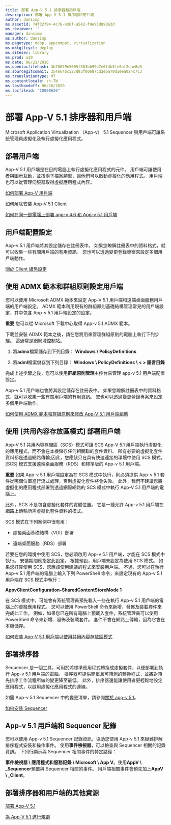 ```yaml
---
title: 部署 App-V 5.1 排序器和用戶端
description: 部署 App-V 5.1 排序器和用戶端
author: dansimp
ms.assetid: 74f32794-4c76-436f-a542-f9e95d89063d
ms.reviewer: ''
manager: dansimp
ms.author: dansimp
ms.pagetype: mdop, appcompat, virtualization
ms.mktglfcycl: deploy
ms.sitesec: library
ms.prod: w10
ms.date: 06/21/2016
ms.openlocfilehash: 3b78059e5005f563bb99d7e6f4b5fe0af2eae8d5
ms.sourcegitcommit: 354664bc527d93f80687cd2eba70d1eea024c7c3
ms.translationtype: MT
ms.contentlocale: zh-TW
ms.lasthandoff: 06/26/2020
ms.locfileid: "10800626"
---
```

# 部署 App-V 5.1 排序器和用戶端


Microsoft Application Virtualization （App-v） 5.1 Sequencer 與用戶端可讓系統管理員虛擬化及執行虛擬化應用程式。

## 部署用戶端


App-V 5.1 用戶端是在目的電腦上執行虛擬化應用程式的元件。 用戶端可讓使用者與圖示互動，並按兩下檔案類型，讓他們可以啟動虛擬化的應用程式。 用戶端也可以從管理伺服器取得虛擬應用程式內容。

[如何部署 App-V 用戶端](how-to-deploy-the-app-v-client-51gb18030.md)

[如何解除安裝 App-V 5.1 Client](how-to-uninstall-the-app-v-51-client.md)

[如何在同一部電腦上部署 app-v 4.6 和 App-v 5.1 用戶端](how-to-deploy-the-app-v-46-and-the-app-v--51-client-on-the-same-computer.md)

## 用戶端配置設定


App-v 5.1 用戶端將其設定儲存在註冊表中。 如果您瞭解註冊表中的資料格式，就可以收集一些有關用戶端的有用資訊。 您也可以透過變更登錄專案來設定多個用戶端動作。

[關於 Client 組態設定](about-client-configuration-settings51.md)

## 使用 ADMX 範本和群組原則設定用戶端


您可以使用 Microsoft ADMX 範本來設定 App-V 5.1 用戶端和遠端桌面服務用戶端的用戶端設定。 ADMX 範本利用現有的群組原則基礎結構管理常見的用戶端設定，其中包含 App-v 5.1 用戶端設定的設定。

**重要** 您可以從 Microsoft 下載中心取得 App-v 5.1 ADMX 範本。

 

下載並安裝 ADMX 範本之後，請在您將用來管理群組原則的電腦上執行下列步驟。 這通常是網網域控制站。

1.  將**admx**檔案儲存到下列目錄： **Windows \\ PolicyDefinitions**

2.  將**adml**檔案儲存到下列目錄： **Windows \\ PolicyDefinitions \\ &lt; &gt; 語言目錄**

完成上述步驟之後，您可以使用**群組原則管理**主控台來管理 app-v 5.1 用戶端配置設定。

App-v 5.1 用戶端也會將其設定儲存在註冊表中。 如果您瞭解註冊表中的資料格式，就可以收集一些有關用戶端的有用資訊。 您也可以透過變更登錄專案來設定多個用戶端動作。

[如何使用 ADMX 範本和群組原則來修改 App-V 5.1 用戶端組態](how-to-modify-app-v-51-client-configuration-using-the-admx-template-and-group-policy.md)

## 使用 [共用內容存放區模式] 部署用戶端


App-V 5.1 共用內容存儲區（SCS）模式可讓 SCS App-V 5.1 用戶端執行虛擬化的應用程式，而不會在本機儲存任何相關聯的套件資料。 所有必要的虛擬化套件資料都是透過網路傳輸;因此，您應該只在具有快速連接的環境中使用 SCS 模式。 [SCS] 模式支援遠端桌面服務（RDS）和標準版的 App-v 5.1 用戶端。

**重要** 如果 App-v 5.1 用戶端設定為在 SCS 模式中執行，則必須提供 App-v 5.1 套件從哪個位置進行流式處理，否則虛擬化套件將會失敗。 此外，我們不建議您將虛擬化的應用程式部署到透過網際網路的 SCS 模式中執行 App-V 5.1 用戶端的電腦上。

 

此外，SCS 不是包含虛擬化套件的實體位置。 它是一種允許 App-v 5.1 用戶端在網路上傳輸所需虛擬化套件資料的模式。

SCS 模式在下列案例中很有用：

-   虛擬桌面基礎結構（VDI）部署

-   遠端桌面服務（RDS）部署

若要在您的環境中使用 SCS，您必須啟用 App-v 5.1 用戶端，才能在 SCS 模式中執行。 安裝期間應指定此設定。 根據預設，用戶端未設定為使用 SCS 模式。 如果您打算使用 SCS，您應該使用建議的程式來安裝用戶端。 不過，您可以在執行 App-v 5.1 用戶端的電腦上輸入下列 PowerShell 命令，來設定現有的 App-v 5.1 用戶端在 SCS 模式中執行：

**AppvClientConfiguration-SharedContentStoreMode 1**

在 SCS 模式中，可能會有系統管理員預先載入一些在執行 App-v 5.1 用戶端的電腦上的虛擬應用程式。 您可以使用 PowerShell 命令來新增、發佈及裝載套件來完成此工作。 例如，如果您已在所有電腦上預載入套件，系統管理員可以使用 PowerShell 命令來新增、發佈及裝載套件。 套件不會在網路上傳輸，因為它會在本機儲存。

[如何安裝 App-V 5.1 用戶端以使用共用內容存放區模式](how-to-install-the-app-v-51-client-for-shared-content-store-mode.md)

## 部署排序器


Sequencer 是一個工具，可用於將標準應用程式轉換成虛擬套件，以便部署到執行 App-v 5.1 用戶端的電腦。 排序器可提供簡單且可預測的轉換程式，並將對預先排序工作流程所做的變更降至最低。 此外，排序器還能讓使用者更輕鬆地設定應用程式，以啟用虛擬化應用程式的連線。

如需 App-v 5.1 Sequencer 中的變更清單，請參閱[關於 app-v 5.1](about-app-v-51.md)。

[如何安裝 Sequencer](how-to-install-the-sequencer-51beta-gb18030.md)

## <a href="" id="---------app-v-5-1-client-and-sequencer-logs"></a> App-v 5.1 用戶端和 Sequencer 記錄


您可以使用 App-v 5.1 Sequencer 記錄資訊，協助您使用 App-v 5.1 來疑難排解排序程式安裝和操作事件。 使用**事件檢視器**，可以檢查與 Sequencer 相關的記錄資訊。 下列行顯示與 Sequencer 相關事件的特定路徑：

**事件檢視器 \\ 應用程式和服務記錄 \\ Microsoft \\ App V**。使用**AppV \ _Sequencer**預置與 Sequencer 相關的事件。 用戶端相關事件會預先加上**AppV \ _Client**。

## 部署排序器和用戶端的其他資源


[部署 App-V 5.1](deploying-app-v-51.md)

[為 App-V 5.1 進行規劃](planning-for-app-v-51.md)






 

 





